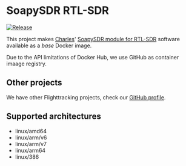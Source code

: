 # SoapySDR RTL-SDR

[![Release](https://github.com/flighttrackr/docker-soapysdr-rtlsdr/actions/workflows/release.yml/badge.svg)](https://github.com/flighttrackr/docker-soapysdr-rtlsdr/actions/workflows/release.yml)

This project makes [Charles]' [SoapySDR module for RTL-SDR] software available as a *base* Docker image.

Due to the API limitations of Docker Hub, we use GitHub as container imaage registry.

## Other projects

We have other Flighttracking projects, check our [GitHub profile].

## Supported architectures

- linux/amd64
- linux/arm/v6
- linux/arm/v7
- linux/arm64
- linux/386


[Charles]: https://github.com/pothosware
[SoapySDR module for RTL-SDR]: https://github.com/pothosware/SoapyRTLSDR
[GitHub profile]: https://github.com/flighttrackr
